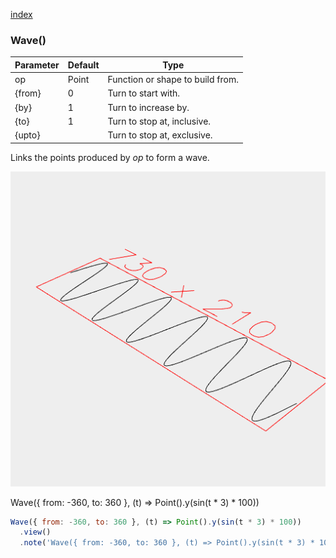 [index](../../nb/api/index.md)
### Wave()
Parameter|Default|Type
---|---|---
op|Point|Function or shape to build from.
{from}|0|Turn to start with.
{by}|1|Turn to increase by.
{to}|1|Turn to stop at, inclusive.
{upto}||Turn to stop at, exclusive.

Links the points produced by _op_ to form a wave.

![Image](Wave.md.$2.png)

Wave({ from: -360, to: 360 }, (t) => Point().y(sin(t * 3) * 100))

```JavaScript
Wave({ from: -360, to: 360 }, (t) => Point().y(sin(t * 3) * 100))
  .view()
  .note('Wave({ from: -360, to: 360 }, (t) => Point().y(sin(t * 3) * 100))');
```
